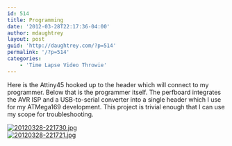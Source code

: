 ```yaml
---
id: 514
title: Programming
date: '2012-03-28T22:17:36-04:00'
author: mdaughtrey
layout: post
guid: 'http://daughtrey.com/?p=514'
permalink: '/?p=514'
categories:
    - 'Time Lapse Video Throwie'
---
```


Here is the Attiny45 hooked up to the header which will connect to my programmer. Below that is the programmer itself. The perfboard integrates the AVR ISP and a USB-to-serial converter into a single header which I use for my ATMega169 development. This project is trivial enough that I can use my scope for troubleshooting.

[![20120328-221730.jpg](http://daughtrey.com/wp-content/uploads/2012/03/20120328-221730.jpg)](http://daughtrey.com/wp-content/uploads/2012/03/20120328-221730.jpg)  
[![20120328-221721.jpg](http://daughtrey.com/wp-content/uploads/2012/03/20120328-221721.jpg)](http://daughtrey.com/wp-content/uploads/2012/03/20120328-221721.jpg)